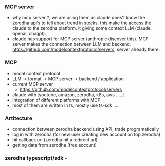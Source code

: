 ### MCP server
- why mcp server ?, we are using them as claude does't know the zerodha api's to tell about trend in stocks. this make the access the claude to the zerodha platform. it giving some context LLM (claude, openai, chagpt).
- claude has support for MCP server (anthropic discover this). MCP server makes the connection between LLM and backend. https://github.com/modelcontextprotocol/servers, server already there.

### MCP 
- modal context protocol
- LLM -> format -> MCP server -> backend / application 
- current MCP server
    - https://github.com/modelcontextprotocol/servers
- claude with [youtube, amazon, zerodha, k8s, aws .....]
- integration of different platforms with MCP
- most of them are written in ts, mostly use ts-sdk ....

### Artitecture
- connection between zerodha backend using API, trade programatically
- log in with zerodha (for new user creating new account on top zerodha)
- hit callback url (zerodha hit a redirect url)
- getting data from zerodha (free account)

### zerodha typescript/sdk -
